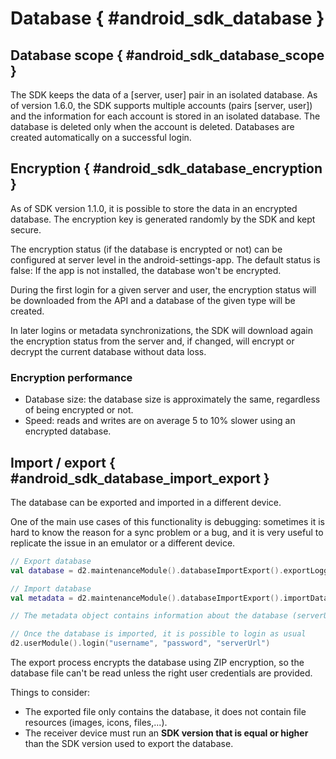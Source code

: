 # Database { #android_sdk_database }

## Database scope { #android_sdk_database_scope }
The SDK keeps the data of a [server, user] pair in an isolated database. As of version 1.6.0, the SDK supports multiple accounts (pairs [server, user]) and the information for each account is stored in an isolated database. The database is deleted only when the account is deleted. Databases are created automatically on a successful login.

## Encryption { #android_sdk_database_encryption }
As of SDK version 1.1.0, it is possible to store the data in an encrypted database. The encryption key is generated randomly
by the SDK and kept secure.

The encryption status (if the database is encrypted or not) can be configured at server level in the android-settings-app.
The default status is false: If the app is not installed, the database won't be encrypted.

During the first login for a given server and user, the encryption status will be downloaded from the API and a
database of the given type will be created.

In later logins or metadata synchronizations, the SDK will download again the encryption status from the server and,
if changed, will encrypt or decrypt the current database without data loss.

### Encryption performance
- Database size: the database size is approximately the same, regardless of being encrypted or not.
- Speed: reads and writes are on average 5 to 10% slower using an encrypted database.

## Import / export { #android_sdk_database_import_export }
The database can be exported and imported in a different device. 

One of the main use cases of this functionality is debugging: sometimes it is hard to know the reason for a sync problem or a bug, and it is very useful to replicate the issue in an emulator or a different device.  

```kt
// Export database
val database = d2.maintenanceModule().databaseImportExport().exportLoggedUserDatabase()

// Import database
val metadata = d2.maintenanceModule().databaseImportExport().importDatabase(database)

// The metadata object contains information about the database (serverUrl, username,...) 

// Once the database is imported, it is possible to login as usual
d2.userModule().login("username", "password", "serverUrl")
```

The export process encrypts the database using ZIP encryption, so the database file can't be read unless the right user credentials are provided. 

Things to consider:
- The exported file only contains the database, it does not contain file resources (images, icons, files,...).
- The receiver device must run an **SDK version that is equal or higher** than the SDK version used to export the database.